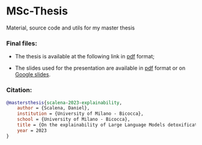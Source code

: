 # MSc-Thesis
Material, source code and utils for my master thesis


### Final files:
- The thesis is available at the following link in [pdf](https://github.com/DanielSc4/MSc-Thesis/blob/9eac5c1d763287b71acffce982e4271c855b4100/output/Daniel%20Masters%20thesis%2010_2023.pdf) format;

- The slides used for the presentation are available in [pdf](https://github.com/DanielSc4/MSc-Thesis/blob/9eac5c1d763287b71acffce982e4271c855b4100/output/Daniel%20thesis%20Slides%2010_2023.pdf) format or on [Google slides](https://docs.google.com/presentation/d/1PnxQpuvhbpATYQ8Lpg5hv-qMekgIJTEoVoUg3T8ZrK8/edit?usp=sharing).

### Citation:
```bibtex
@mastersthesis{scalena-2023-explainability,
    author = {Scalena, Daniel},
    institution = {University of Milano - Bicocca},
    school = {University of Milano - Bicocca},
    title = {On the explainability of Large Language Models detoxification},
    year = 2023
}
```
